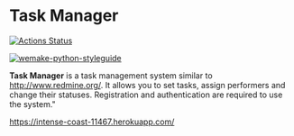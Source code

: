 # Task Manager

[![Actions Status](https://github.com/AABur/python-project-lvl4/workflows/hexlet-check/badge.svg)](https://github.com/AABur/python-project-lvl4/actions)

[![wemake-python-styleguide](https://img.shields.io/badge/style-wemake-000000.svg)](https://github.com/wemake-services/wemake-python-styleguide)

**Task Manager** is a task management system similar to <http://www.redmine.org/>. It allows you to set tasks, assign performers and change their statuses. Registration and authentication are required to use the system."

<https://intense-coast-11467.herokuapp.com/>
